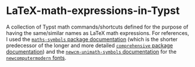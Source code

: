 # LaTeX-math-expressions-in-Typst
A collection of Typst math commands/shortcuts defined for the purpose of having the same/similar names as LaTeX math expressions. For references, I used the [`maths-symbols` package documentation](https://mirrors.ctan.org/info/symbols/math/maths-symbols.pdf) (which is the shorter predecessor of the longer and more detailed [`comprehensive` package documentation](https://mirrors.ctan.org/info/symbols/comprehensive/symbols-a4.pdf)) and the [`newcm-unimath-symbols` documentation](https://mirrors.ctan.org/fonts/newcomputermodern/doc/newcm-unimath-symbols.pdf) for the [`newcomputermodern` fonts](https://ctan.org/tex-archive/fonts/newcomputermodern/otf).
